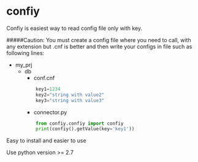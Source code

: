 # **confiy**

Confiy is easiest way to read config file only with key. 

#####Caution:
You must create a config file where you need to call, with any extension but .cnf is better and then write your configs in file such as following lines:

- my_prj
    - db
        - conf.cnf
        ```python
            key1=1234
            key2="string with value2"
            key3="string with value3"
        ```   
        - connector.py 
        ```python
            from confiy.confiy import confiy
            print(confiy().getValue(key='key1'))
        ```   

Easy to install and easier to use

Use python version >= 2.7